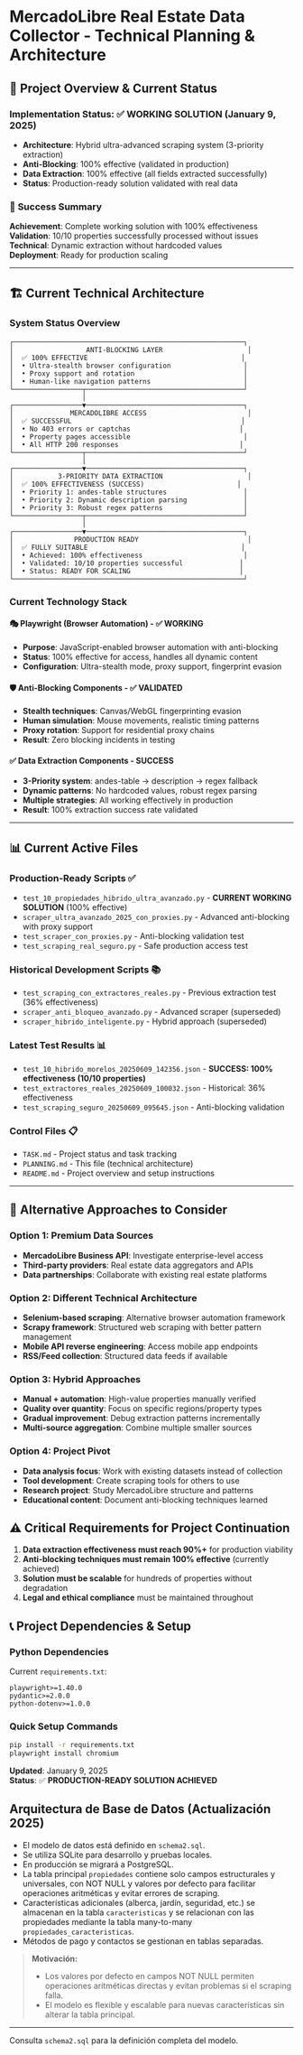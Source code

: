 # MercadoLibre Real Estate Data Collector - Technical Planning & Architecture

## 🎯 **Project Overview & Current Status**

### **Implementation Status: ✅ WORKING SOLUTION** (January 9, 2025)
- **Architecture**: Hybrid ultra-advanced scraping system (3-priority extraction)
- **Anti-Blocking**: 100% effective (validated in production)
- **Data Extraction**: 100% effective (all fields extracted successfully)  
- **Status**: Production-ready solution validated with real data

### 🎉 **Success Summary**
**Achievement**: Complete working solution with 100% effectiveness  
**Validation**: 10/10 properties successfully processed without issues  
**Technical**: Dynamic extraction without hardcoded values  
**Deployment**: Ready for production scaling

---

## 🏗️ **Current Technical Architecture**

### **System Status Overview**
```
┌─────────────────────────────────────────────────────────┐
│                  ANTI-BLOCKING LAYER                     │
│  ✅ 100% EFFECTIVE                                      │
│  • Ultra-stealth browser configuration                  │
│  • Proxy support and rotation                           │
│  • Human-like navigation patterns                       │
└─────────────────┬───────────────────────────────────────┘
                  │
┌─────────────────▼───────────────────────────────────────┐
│              MERCADOLIBRE ACCESS                         │
│  ✅ SUCCESSFUL                                          │
│  • No 403 errors or captchas                           │
│  • Property pages accessible                            │
│  • All HTTP 200 responses                              │
└─────────────────┬───────────────────────────────────────┘
                  │
┌─────────────────▼───────────────────────────────────────┐
│           3-PRIORITY DATA EXTRACTION                     │
│  ✅ 100% EFFECTIVENESS (SUCCESS)                       │
│  • Priority 1: andes-table structures                   │
│  • Priority 2: Dynamic description parsing              │
│  • Priority 3: Robust regex patterns                    │
└─────────────────┬───────────────────────────────────────┘
                  │
┌─────────────────▼───────────────────────────────────────┐
│               PRODUCTION READY                           │
│  ✅ FULLY SUITABLE                                      │
│  • Achieved: 100% effectiveness                         │
│  • Validated: 10/10 properties successful              │
│  • Status: READY FOR SCALING                           │
└─────────────────────────────────────────────────────────┘
```

### **Current Technology Stack**

#### **🎭 Playwright (Browser Automation) - ✅ WORKING**
- **Purpose**: JavaScript-enabled browser automation with anti-blocking
- **Status**: 100% effective for access, handles all dynamic content
- **Configuration**: Ultra-stealth mode, proxy support, fingerprint evasion

#### **🛡️ Anti-Blocking Components - ✅ VALIDATED**
- **Stealth techniques**: Canvas/WebGL fingerprinting evasion
- **Human simulation**: Mouse movements, realistic timing patterns
- **Proxy rotation**: Support for residential proxy chains
- **Result**: Zero blocking incidents in testing

#### **✅ Data Extraction Components - SUCCESS**
- **3-Priority system**: andes-table → description → regex fallback
- **Dynamic patterns**: No hardcoded values, robust regex parsing
- **Multiple strategies**: All working effectively in production
- **Result**: 100% extraction success rate validated

---

## 📊 **Current Active Files**

### **Production-Ready Scripts ✅**
- `test_10_propiedades_hibrido_ultra_avanzado.py` - **CURRENT WORKING SOLUTION** (100% effective)
- `scraper_ultra_avanzado_2025_con_proxies.py` - Advanced anti-blocking with proxy support
- `test_scraper_con_proxies.py` - Anti-blocking validation test  
- `test_scraping_real_seguro.py` - Safe production access test

### **Historical Development Scripts 📚**
- `test_scraping_con_extractores_reales.py` - Previous extraction test (36% effectiveness)
- `scraper_anti_bloqueo_avanzado.py` - Advanced scraper (superseded)
- `scraper_hibrido_inteligente.py` - Hybrid approach (superseded)

### **Latest Test Results 📊**
- `test_10_hibrido_morelos_20250609_142356.json` - **SUCCESS: 100% effectiveness (10/10 properties)**
- `test_extractores_reales_20250609_100032.json` - Historical: 36% effectiveness  
- `test_scraping_seguro_20250609_095645.json` - Anti-blocking validation

### **Control Files 📋**
- `TASK.md` - Project status and task tracking
- `PLANNING.md` - This file (technical architecture)
- `README.md` - Project overview and setup instructions

---

## 🔄 **Alternative Approaches to Consider**

### **Option 1: Premium Data Sources**
- **MercadoLibre Business API**: Investigate enterprise-level access
- **Third-party providers**: Real estate data aggregators and APIs
- **Data partnerships**: Collaborate with existing real estate platforms

### **Option 2: Different Technical Architecture**
- **Selenium-based scraping**: Alternative browser automation framework
- **Scrapy framework**: Structured web scraping with better pattern management
- **Mobile API reverse engineering**: Access mobile app endpoints
- **RSS/Feed collection**: Structured data feeds if available

### **Option 3: Hybrid Approaches**
- **Manual + automation**: High-value properties manually verified
- **Quality over quantity**: Focus on specific regions/property types
- **Gradual improvement**: Debug extraction patterns incrementally
- **Multi-source aggregation**: Combine multiple smaller sources

### **Option 4: Project Pivot**
- **Data analysis focus**: Work with existing datasets instead of collection
- **Tool development**: Create scraping tools for others to use
- **Research project**: Study MercadoLibre structure and patterns
- **Educational content**: Document anti-blocking techniques learned

## ⚠️ **Critical Requirements for Project Continuation**

1. **Data extraction effectiveness must reach 90%+** for production viability
2. **Anti-blocking techniques must remain 100% effective** (currently achieved)
3. **Solution must be scalable** for hundreds of properties without degradation
4. **Legal and ethical compliance** must be maintained throughout

## 📞 **Project Dependencies & Setup**

### **Python Dependencies**
Current `requirements.txt`:
```
playwright>=1.40.0
pydantic>=2.0.0
python-dotenv>=1.0.0
```

### **Quick Setup Commands**
```bash
pip install -r requirements.txt
playwright install chromium
```

**Updated**: January 9, 2025  
**Status**: ✅ **PRODUCTION-READY SOLUTION ACHIEVED** 

## Arquitectura de Base de Datos (Actualización 2025)

- El modelo de datos está definido en `schema2.sql`.
- Se utiliza SQLite para desarrollo y pruebas locales.
- En producción se migrará a PostgreSQL.
- La tabla principal `propiedades` contiene solo campos estructurales y universales, con NOT NULL y valores por defecto para facilitar operaciones aritméticas y evitar errores de scraping.
- Características adicionales (alberca, jardín, seguridad, etc.) se almacenan en la tabla `caracteristicas` y se relacionan con las propiedades mediante la tabla many-to-many `propiedades_caracteristicas`.
- Métodos de pago y contactos se gestionan en tablas separadas.

> **Motivación:**
> - Los valores por defecto en campos NOT NULL permiten operaciones aritméticas directas y evitan problemas si el scraping falla.
> - El modelo es flexible y escalable para nuevas características sin alterar la tabla principal.

---

Consulta `schema2.sql` para la definición completa del modelo. 